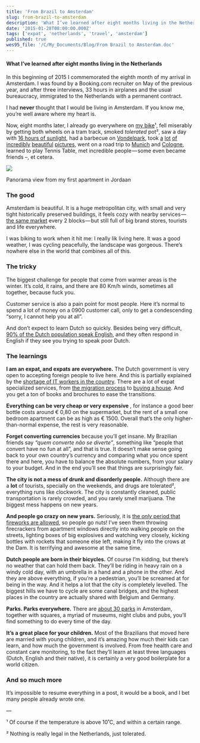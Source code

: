 ```yaml
---
title: 'From Brazil to Amsterdam'
slug: from-brazil-to-amsterdam
description: 'What I’ve learned after eight months living in the Netherlands   In this beginning of 2015 I...'
date: '2015-01-28T08:00:00.000Z'
tags: ['expat', 'netherlands', 'travel', 'amsterdam']
published: true
wes95_file: '/C/My_Documents/Blog/From Brazil to Amsterdam.doc'
---
```


#### What I’ve learned after eight months living in the Netherlands

In this beginning of 2015 I commemorated the eighth month of my arrival in Amsterdam. I was found by a Booking.com recruiter on May of the previous year, and after three interviews, 33 hours in airplanes and the usual bureaucracy, immigrated to the Netherlands with a permanent contract.

I had **never** thought that I would be living in Amsterdam. If you know me, you’re well aware where my heart is.

Now, eight months later, I already go everywhere on [my bike](http://instagram.com/p/re84GAmtcd/)¹, fell miserably by getting both wheels on a tram track, smoked _tolerated_ pot², saw a day with [16 hours of sunlight](http://en.wikipedia.org/wiki/Summer_solstice), had a barbecue on [Vondelpark](https://www.google.com/maps/@52.3572862,4.8861256,358a,20y,279.78h,70.01t/data=!3m1!1e3), took [a](http://instagram.com/p/wrf21KGtdc/) [lot](http://instagram.com/p/wqV0xZmteG/) [of](http://instagram.com/p/onM0IxGtWE/) [incredibly](https://www.facebook.com/photo.php?fbid=10205027328467876) [beautiful](https://www.facebook.com/photo.php?fbid=10205188949588303) [pictures](https://www.facebook.com/photo.php?fbid=10205678822794827), went on a road trip to [Munich](http://en.wikipedia.org/wiki/Munich) and [Cologne](http://en.wikipedia.org/wiki/Cologne), learned to play Tennis Table, met incredible people — some even became friends –, et cetera.

![](/blog/2015/amsterdam-sky-panorama.jpg)<figcaption>Panorama view from my first apartment in Jordaan</figcaption>

### The good

Amsterdam is beautiful. It is a huge metropolitan city, with small and very tight historically preserved buildings, it feels cozy with nearby services — [the same market](https://en.wikipedia.org/wiki/Albert_Heijn) every 2 blocks — but still full of big brand stores, tourists and life everywhere.

I was biking to work when it hit me: I really lik living here. It was a good weather, I was cycling peacefully, the landscape was gorgeous. There’s nowhere else in the world that combines all of this.

### The tricky

The biggest challenge for people that come from warmer areas is the winter. It’s cold, it rains, and there are 80 Km/h winds, sometimes all together, because fuck you.

Customer service is also a pain point for most people. Here it’s normal to spend a lot of money on a 0900 customer call, only to get a condescending “sorry, I cannot help you at all”.

And don’t expect to learn Dutch so quickly. Besides being very difficult, [90% of the Dutch population speak English](https://en.wikipedia.org/wiki/English_in_the_Netherlands), and they often respond in English if they see you trying to speak poor Dutch.

### The learnings

**I am an expat, and expats are everywhere.** The Dutch government is very open to accepting foreign people to live here. And this is partially explained by the [shortage of IT workers in the country](https://www.dutchnews.nl/2015/01/the-netherlands-has-a-shortage-of-it-workers/). There are a lot of expat specialized services, from [the migration process](https://www.iamsterdam.com/en/live-work-study/in-amsterdam) to [buying a house](https://expatmortgages.nl). And you get a ton of books and brochures to ease the transitions.

**Everything can be very cheap or very expensive** , for instance a good beer bottle costs around € 0,80 on the supermarket, but the rent of a small one bedroom apartment can be as high as € 1500. Overall that’s the only higher-than-normal expense, the rest is very reasonable.

**Forget converting currencies** because you’ll get insane. My Brazilian friends say _“quem converte não se diverte”_, something like “people that convert have no fun at all”, and that is true. It doesn’t make sense going back to your own country’s currency and comparing what you once spent there and here, you have to balance the absolute numbers, from your salary to your budget. And in the end you’ll see that things are surprisingly fair.

**The city is not a mess of drunk and disorderly people.** Although there are a **lot** of tourists, specially on the weekends, and drugs are tolerated², everything runs like clockwork. The city is constantly cleaned, public transportation is rarely crowded, and you rarely smell marijuana. The biggest mess happens on new years.

**And people go crazy on new years.** Seriously, it is [the _only_ period that fireworks are allowed](https://en.wikipedia.org/wiki/Fireworks#Dutch_fireworks_festivals), so people go nuts! I’ve seen them throwing firecrackers from apartment windows directly into walking people on the streets, lighting boxes of big explosives and watching very closely, kicking bottles with rockets that someone else left, making it fly into the crows at the Dam. It is terrifying and awesome at the same time.

**Dutch people are born in their bicycles.** Of course I’m kidding, but there’s no weather that can hold them back. They’ll be riding in heavy rain on a windy cold day, with an umbrella in a hand and a phone in the other. And they are above everything, if you’re a pedestrian, you’ll be screamed at for being in the way. And it helps a lot that the city is completely levelled. The biggest hills we have to cycle are some canal bridges, and the highest places in the country are actually shared with Belgium and Germany.

**Parks. Parks everywhere.** There are [about 30 parks](https://www.amsterdam.info/parks/) in Amsterdam, together with squares, a myriad of museums, night clubs and pubs, you’ll find something to do every time of the day.

**It’s a great place for your children.** Most of the Brazilians that moved here are married with young children, and it’s amazing how much their kids can learn, and how much the government is involved. From free health care and constant care monitoring, to the fact they’ll learn at least three languages (Dutch, English and their native), it is certainly a very good boilerplate for a world citizen.

### And so much more

It’s impossible to resume everything in a post, it would be a book, and I bet many people already wrote one.

—

¹ Of course if the temperature is above 10˚C, and within a certain range.

² Nothing is really legal in the Netherlands, just tolerated.
